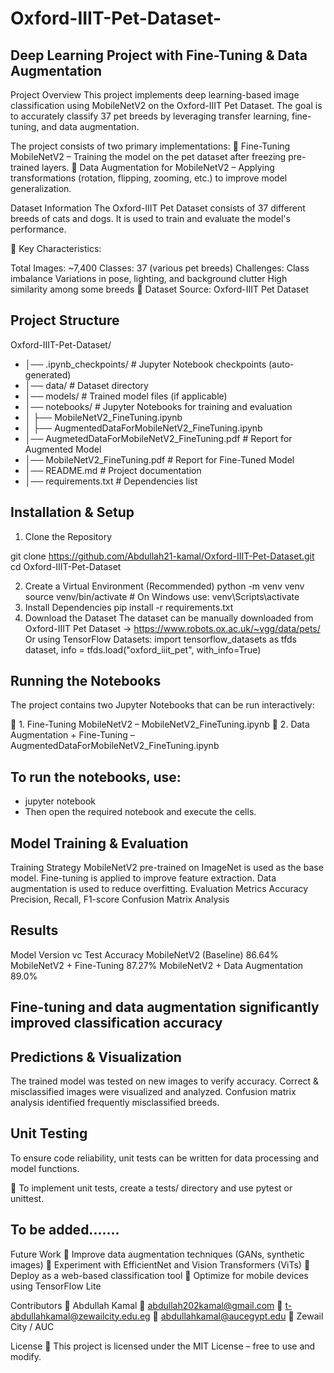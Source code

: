 # Oxford-IIIT-Pet-Dataset-
## Deep Learning Project with Fine-Tuning & Data Augmentation
Project Overview
This project implements deep learning-based image classification using MobileNetV2 on the Oxford-IIIT Pet Dataset. The goal is to accurately classify 37 pet breeds by leveraging transfer learning, fine-tuning, and data augmentation.

The project consists of two primary implementations:
📌 Fine-Tuning MobileNetV2 – Training the model on the pet dataset after freezing pre-trained layers.
📌 Data Augmentation for MobileNetV2 – Applying transformations (rotation, flipping, zooming, etc.) to improve model generalization.

Dataset Information
The Oxford-IIIT Pet Dataset consists of 37 different breeds of cats and dogs. It is used to train and evaluate the model's performance.

📌 Key Characteristics:

Total Images: ~7,400
Classes: 37 (various pet breeds)
Challenges:
Class imbalance
Variations in pose, lighting, and background clutter
High similarity among some breeds
📌 Dataset Source: Oxford-IIIT Pet Dataset

## Project Structure
Oxford-IIIT-Pet-Dataset/
- │── .ipynb_checkpoints/       # Jupyter Notebook checkpoints (auto-generated)
- │── data/                     # Dataset directory
- │── models/                   # Trained model files (if applicable)
- │── notebooks/                # Jupyter Notebooks for training and evaluation
- │   ├── MobileNetV2_FineTuning.ipynb
- │   ├── AugmentedDataForMobileNetV2_FineTuning.ipynb
- │── AugmetedDataForMobileNetV2_FineTuning.pdf  # Report for Augmented Model
- │── MobileNetV2_FineTuning.pdf # Report for Fine-Tuned Model
- │── README.md                 # Project documentation
- │── requirements.txt          # Dependencies list


## Installation & Setup
1. Clone the Repository

git clone https://github.com/Abdullah21-kamal/Oxford-IIIT-Pet-Dataset.git
cd Oxford-IIIT-Pet-Dataset

2. Create a Virtual Environment (Recommended)
python -m venv venv
source venv/bin/activate  # On Windows use: venv\Scripts\activate
3. Install Dependencies
pip install -r requirements.txt
4. Download the Dataset
The dataset can be manually downloaded from Oxford-IIIT Pet Dataset -> https://www.robots.ox.ac.uk/~vgg/data/pets/
Or using TensorFlow Datasets:
import tensorflow_datasets as tfds
dataset, info = tfds.load("oxford_iiit_pet", with_info=True)

## Running the Notebooks
The project contains two Jupyter Notebooks that can be run interactively:

📌 1. Fine-Tuning MobileNetV2 – MobileNetV2_FineTuning.ipynb
📌 2. Data Augmentation + Fine-Tuning – AugmentedDataForMobileNetV2_FineTuning.ipynb

## To run the notebooks, use:
- jupyter notebook
- Then open the required notebook and execute the cells.

## Model Training & Evaluation
Training Strategy
MobileNetV2 pre-trained on ImageNet is used as the base model.
Fine-tuning is applied to improve feature extraction.
Data augmentation is used to reduce overfitting.
Evaluation Metrics
Accuracy
Precision, Recall, F1-score
Confusion Matrix Analysis
## Results
Model Version	vc Test Accuracy
MobileNetV2 (Baseline)	86.64%
MobileNetV2 + Fine-Tuning	87.27%
MobileNetV2 + Data Augmentation	89.0%

## Fine-tuning and data augmentation significantly improved classification accuracy

## Predictions & Visualization
The trained model was tested on new images to verify accuracy.
Correct & misclassified images were visualized and analyzed.
Confusion matrix analysis identified frequently misclassified breeds.

## Unit Testing
To ensure code reliability, unit tests can be written for data processing and model functions.

📌 To implement unit tests, create a tests/ directory and use pytest or unittest. 
## To be added.......

Future Work
🔹 Improve data augmentation techniques (GANs, synthetic images)
🔹 Experiment with EfficientNet and Vision Transformers (ViTs)
🔹 Deploy as a web-based classification tool
🔹 Optimize for mobile devices using TensorFlow Lite

Contributors
👤 Abdullah Kamal
📧 abdullah202kamal@gmail.com
📧 t-abdullahkamal@zewailcity.edu.eg
📧 abdullahkamal@aucegypt.edu
📍 Zewail City / AUC

License
📜 This project is licensed under the MIT License – free to use and modify.
